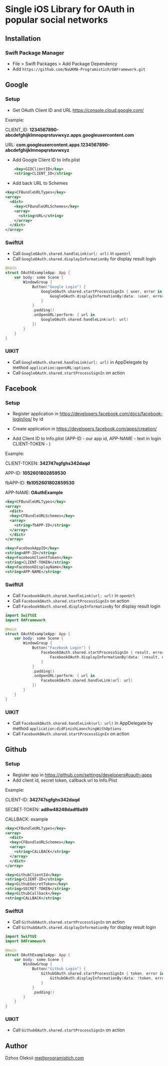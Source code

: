 # Single iOS Library for OAuth in popular social networks

## Installation

### Swift Package Manager

* File > Swift Packages > Add Package Dependency
* Add `https://github.com/NaUKMA-Programistich/OAFramework.git`

## Google

### Setup

* Get OAuth Client ID and URL https://console.cloud.google.com/

Example:

CLIENT_ID: **1234567890-abcdefghijklmnopqrstuvwxyz.apps.googleusercontent.com**

URL: **com.googleusercontent.apps.1234567890-abcdefghijklmnopqrstuvwxyz**

* Add Google Client ID to Info.plist
```xml
    <key>GIDClientID</key>
    <string>CLIENT_ID</string>
```

* Add back URL to Schemes
```xml
<key>CFBundleURLTypes</key>
<array>
  <dict>
    <key>CFBundleURLSchemes</key>
    <array>
      <string>URL</string>
    </array>
  </dict>
</array>

```

### SwiftUI

* Call `GoogleOAuth.shared.handleLink(url: url)` in `openUrl`
* Call `GoogleOAuth.shared.displayInformationBy` for display result login

```swift
@main
struct OAuthExampleApp: App {
    var body: some Scene {
        WindowGroup {
            Button("Google Login") {
                GoogleOAuth.shared.startProcessSignIn { user, error in
                    GoogleOAuth.displayInformationBy(data: (user, error))
                }
            }
            .padding()
            .onOpenURL(perform: { url in
                GoogleOAuth.shared.handleLink(url: url)
            })
        }
    }
}
```

### UIKIT

* Call `GoogleOAuth.shared.handleLink(url: url)` in AppDelegate by method `application:openURL:options`
* Call `GoogleOAuth.shared.startProcessSignIn` on action

## Facebook

### Setup

* Register application in https://developers.facebook.com/docs/facebook-login/ios/ by id

* Create application in https://developers.facebook.com/apps/creation/

* Add Client ID to Info.plist (APP-ID - our app id, APP-NAME - text in login CLIENT-TOKEN - )

Example:

CLIENT-TOKEN: **342747sgfghs342daqd**

APP-ID: **1052601802859530**

fbAPP-ID: **fb1052601802859530**

APP-NAME: **OAuthExample**

```xml
<key>CFBundleURLTypes</key>
<array>
  <dict>
  <key>CFBundleURLSchemes</key>
  <array>
    <string>fbAPP-ID</string>
  </array>
  </dict>
</array>

<key>FacebookAppID</key>
<string>APP-ID</string>
<key>FacebookClientToken</key>
<string>CLIENT-TOKEN</string>
<key>FacebookDisplayName</key>
<string>APP-NAME</string>
```


### SwiftUI

* Call `FacebookOAuth.shared.handleLink(url: url)` in `openUrl`
* Call `FacebookOAuth.shared.startProcessSignIn` on action
* Call `FacebookOAuth.shared.displayInformationBy` for display result login

```swift
import SwiftUI
import OAFramework

@main
struct OAuthExampleApp: App {
    var body: some Scene {
        WindowGroup {
            Button("Facebook Login") {
                FacebookOAuth.shared.startProcessSignIn { result, error in
                    FacebookOAuth.displayInformationBy(data: (result, error))
                }
            }
            .padding()
            .onOpenURL(perform: { url in
                FacebookOAuth.shared.handleLink(url: url)
            })
        }
    }
}
```

### UIKIT

* Call `FacebookOAuth.shared.handleLink(url: url)` in AppDelegate by method `application:didFinishLaunchingWithOptions`
* Call `FacebookOAuth.shared.startProcessSignIn` on action

## Github

### Setup
* Register app in https://github.com/settings/developers#oauth-apps
* Add client id, secret token, callback url to Info.Plist

Example:

CLIENT-ID: **342747sgfghs342daqd**

SECRET-TOKEN: **ad8w48248dadf8a89**

CALLBACK: example

```xml
<key>CFBundleURLTypes</key>
<array>
  <dict>
  <key>CFBundleURLSchemes</key>
  <array>
    <string>CALLBACK</string>
  </array>
  </dict>
</array>

<key>GithubClientId</key>
<string>CLIENT-ID</string>
<key>GithubSecretToken</key>
<string>SECRET-TOKEN</string>
<key>GithubCallback</key>
<string>CALLBACK</string>
```

### SwiftUI

* Call `GithubOAuth.shared.startProcessSignIn` on action
* Call `GithubOAuth.shared.displayInformationBy` for display result login

```swift
import SwiftUI
import OAFramework

@main
struct OAuthExampleApp: App {
    var body: some Scene {
        WindowGroup {
            Button("Github Login") {
                GithubOAuth.shared.startProcessSignIn { token, error in
                    GithubOAuth.displayInformationBy(data: (token, error))
                }
            }
            .padding()
        }
    }
}
```

### UIKIT

* Call `GithubOAuth.shared.startProcessSignIn` on action


## Author
Dzhos Oleksii me@programistich.com
